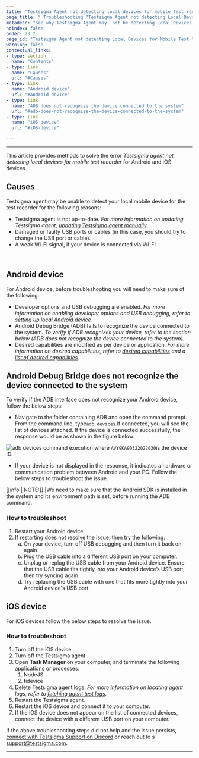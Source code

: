 ```yaml
---
title: "Testsigma Agent not detecting local devices for mobile test recorder"
page_title: " Troubleshooting “Testsigma Agent not detecting Local Devices for Mobile Test Recorder” error"
metadesc: "See why Testsigma Agent may  not be detecting Local Devices for Mobile Test Recorder."
noindex: false
order: 23.2
page_id: "Testsigma Agent not detecting Local Devices for Mobile Test Recorder"
warning: false
contextual_links:
- type: section
  name: "Contents"
- type: link
  name: "Causes"
  url: "#Causes"
- type: link
  name: "Android device"
  url: "#Android-device"
- type: link
  name: "ADB does not recognize the device connected to the system"
  url: "#adb-does-not-recognize-the-device-connected-to-the-system"
- type: link
  name: "iOS device"
  url: "#iOS-device"

---
```


---
<p>
This article provides methods to solve the error <em>Testsigma agent not detecting local devices for mobile test recorder</em> for Android and iOS devices.
</p>

## **Causes**

Testsigma agent may be unable to detect your local mobile device for the test recorder for the following reasons:
<ul>

<li>Testsigma agent is not up-to-date. <em>For more information on updating Testsigma agent,
<a href="https://testsigma.com/docs/agent/update-agent-manually/">updating Testsigma agent manually</a></em>.
</li>

<li>Damaged or faulty USB ports or cables (in this case, you should try to change the USB port or cable).</li>
<li>A weak Wi-Fi signal, if your device is connected via Wi-Fi.</li>
</ul>
<br>

## **Android device**

For Android device, before troubleshooting you will need to make sure of the following:
<ul>
<li>Developer options and USB debugging are enabled. <em>For more information on enabling developer options and USB debugging, refer to <a href="https://testsigma.com/docs/agent/connect-android-local-devices/">setting up local Android device</a>.
</em></li>
<li>Android Debug Bridge (ADB) fails to recognize the device connected to the system. <em>To verify if ADB recognizes your device, refer to the section below (ADB does not recognize the device connected to the system).</em></li>
<li>Desired capabilities are modified as per device or application. <em>For more information on desired capabilities, refer to <a href="https://testsigma.com/docs/desired-capabilities/overview/">desired capabilities</a> and a <a href="https://testsigma.com/docs/desired-capabilities/most-common/">list of desired capabilities</a>.</em></li>
</ul>

## **Android Debug Bridge does not recognize the device connected to the system**

To verify if the ADB interface does not recognize your Android device, follow the below steps:

* Navigate to the folder containing ADB and open the command prompt. From the command line, type`adb devices`.If connected, you will see the list of devices attached. If the device is connected successfully, the response would be as shown in the figure below:</li>

![adb devices command execution](https://docs.testsigma.com/images/mobile-device-not-displayed-recorder/adb-devices-command-execution.png) where `AVY9KA90322022030`is the device ID.

* If your device is not displayed in the response, it indicates a hardware or communication problem between Android and your PC. Follow the below steps to troubleshoot the issue.


[[info | NOTE:]]
|We need to make sure that the Android SDK is installed in the system and its environment path is set, before running the ADB command.

### **How to troubleshoot**
<ol>
<li>Restart your Android device.</li>
<li>If restarting does not resolve the issue, then try the following: 
     <ol type="a">
     <li>On your device, turn off USB debugging and then turn it back on again.</li>
     <li>Plug the USB cable into a different USB port on your computer.</li>
     <li>Unplug or replug the USB cable from your Android device. Ensure that the USB cable fits tightly into your Android device’s USB port, then try syncing again.</li>
     <li>Try replacing the USB cable with one that fits more tightly into your Android device's USB port.</li>
     </ol>
</ol>


##  **iOS device**

For iOS devices follow the below steps to resolve the issue.

### **How to troubleshoot**

<ol>
<li>Turn off the iOS device.</li>
<li>Turn off the Testsigma agent.</li>
<li>Open <strong>Task Manager</strong> on your computer, and terminate the following applications or processes:
<ol>
<li>NodeJS</li>
<li>tidevice</li></ol>
</li>
<li>Delete Testsigma agent logs. <em>For more information on locating agent logs, refer to <a href="https://testsigma.com/docs/agent/troubleshooting/logs/">fetching agent test logs</a>.</em>
</li>
<li>Restart the Testsigma agent.</li>
<li>Restart the iOS device and connect it to your computer.</li>
<li>If the iOS device does not appear on the list of connected devices, connect the device with a different USB port on your computer.</li>
</ol>

If the above troubleshooting steps did not help and the issue persists, [connect with Testsigma Support on Discord](https://discord.com/invite/5caWS7R6QX) or reach out to s     [support@testsigma.com](mailto:support@testsigma.com).

---
